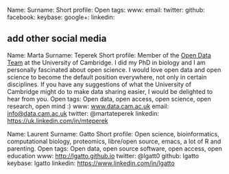 Name:
Surname:
Short profile:
Open tags:
www:
email:
twitter:
github:
facebook:
keybase:
google+:
linkedin:
## add other social media

Name: Marta
Surname: Teperek
Short profile: Member of the [Open Data
      Team](http://www.data.cam.ac.uk/open-data-team) at the
      University of Cambridge. I did my PhD in biology and I am
      personally fascinated about open science. I would love open data and open science to become
      the default position everywhere, not only in certain
      disciplines.
      If you have any suggestions of what the University of Cambridge
      might do to make data sharing easier, I would be delighted to
      hear from you.
Open tags: Open data, open access, open science, open research, open mind :)
www: www.data.cam.ac.uk
email: info@data.cam.ac.uk
twitter: @martateperek
linkedin: https://uk.linkedin.com/in/mteperek

Name: Laurent
Surname: Gatto
Short profile: Open science, bioinformatics, computational biology,
               proteomics, libre/open source, emacs, a lot of R and
               parenting.
Open tags: Open data, open source software, open access, open education
www: http://lgatto.github.io
twitter: @lgatt0
github: lgatto
keybase: lgatto
linkedin: https://www.linkedin.com/in/lgatto
